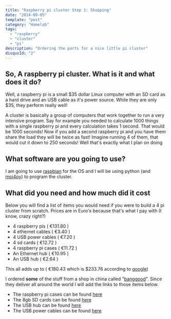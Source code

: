 ```yaml
---
title: "Raspberry pi cluster Step 1: Shopping"
date: "2014-09-05"
template: "post"
category: "Homelab"
tags:
  - "raspberry"
  - "cluster"
  - "pi"
description: "Ordering the parts for a nice little pi cluster"
disqusId: "2"
---
```


## So, A raspberry pi cluster. What is it and what does it do?

Well, a raspberry pi is a small $35 dollar Linux computer with an SD card as a hard drive and an USB cable as it's power source. While they are only $35, they perform really well!

A cluster is basically a group of computers that work together to run a very intensive program. Say for example you needed to calculate 1000 things with a single raspberry pi and every calculation takes 1 second. That would be 1000 seconds! Now if you add a second raspberry pi and you have them share the load they will be twice as fast! Imagine running 4 of them, that would cut it down to 250 seconds! Well that's exactly what I plan on doing

## What software are you going to use?

I am going to use [raspbian](http://www.raspbian.org/) for the OS and I will be using python (and [mpi4py](http://mpi4py.scipy.org/)) to program the cluster.

## What did you need and how much did it cost

Below you will find a list of items you would need if you were to build a 4 pi cluster from scratch. Prices are in Euro's because that's what I pay with (I know, crazy right?)

- 4 raspberry pis ( €131.80 )
- 4 ethernet cables ( €3.40 )
- 4 USB power cables ( €7.20 )
- 4 sd cards ( €12.72 )
- 4 raspberry pi cases ( €11.72 )
- An Ethernet hub ( €10.95 )
- An USB hub ( €2.64 )

This all adds up to ( €180.43 which is $233.76 according to [google](https://www.google.nl/search?site=&source=hp&q=180.43+euro+to+dollar&oq=180.43+euro+to+dollar&gs_l=hp.3..33i21l2.879.5191.0.5287.28.24.3.1.1.0.157.1273.22j1.23.0....0...1c.1.53.hp..9.19.917.0.jex09uDmbow))

I ordered **some** of the stuff from a shop in china called "[banggood](http://banggood.com)". Since they deliver all around the world I will add the links to those items below.

- The raspberry pi cases can be found [here](http://www.banggood.com/Transparent-Box-Case-Shell-For-Raspberry-Pi-512MB-Version-p-923015.html)
- The 8gb SD cards can be found [here](http://www.banggood.com/8GB-SD-HC-SDHC-Flash-Secure-Digital-Memory-Card-Camera-p-938458.html)
- The USB hub can be found [here](http://www.banggood.com/Wholesale-Laptop-PC-New-Black-4-Port-Tap-USB-2_0-High-Speed-Hub-ON-Or-OFF-Sharing-Switch-p-45306.html)
- The USB power cables can be found [here](http://www.banggood.com/Retractable-Micro-USB-Data-Sync-Charger-Cable-For-Cellphones-p-90245.html)

